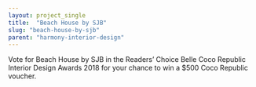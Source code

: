 ```yaml
---
layout: project_single
title:  "Beach House by SJB"
slug: "beach-house-by-sjb"
parent: "harmony-interior-design"
---
```

Vote for Beach House by SJB in the Readers’ Choice Belle Coco Republic Interior Design Awards 2018 for your chance to win a $500 Coco Republic voucher.
